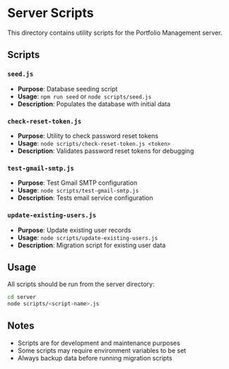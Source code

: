 # Server Scripts

This directory contains utility scripts for the Portfolio Management server.

## Scripts

### `seed.js`
- **Purpose**: Database seeding script
- **Usage**: `npm run seed` or `node scripts/seed.js`
- **Description**: Populates the database with initial data

### `check-reset-token.js`
- **Purpose**: Utility to check password reset tokens
- **Usage**: `node scripts/check-reset-token.js <token>`
- **Description**: Validates password reset tokens for debugging

### `test-gmail-smtp.js`
- **Purpose**: Test Gmail SMTP configuration
- **Usage**: `node scripts/test-gmail-smtp.js`
- **Description**: Tests email service configuration

### `update-existing-users.js`
- **Purpose**: Update existing user records
- **Usage**: `node scripts/update-existing-users.js`
- **Description**: Migration script for existing user data

## Usage

All scripts should be run from the server directory:

```bash
cd server
node scripts/<script-name>.js
```

## Notes

- Scripts are for development and maintenance purposes
- Some scripts may require environment variables to be set
- Always backup data before running migration scripts 